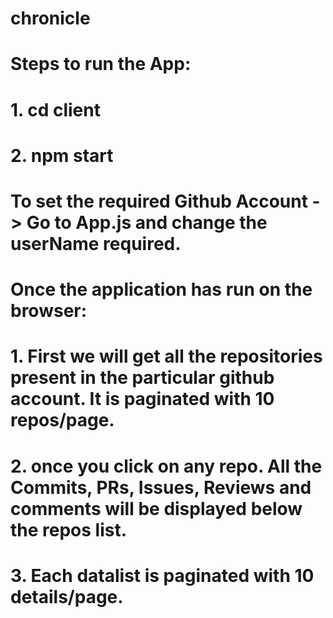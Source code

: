 # chronicle

# Steps to run the App:
# 1. cd client
# 2. npm start

# To set the required Github Account -> Go to App.js and change the userName required.
# Once the application has run on the browser:
# 1. First we will get all the repositories present in the particular github account. It is paginated with 10 repos/page.
# 2. once you click on any repo. All the Commits, PRs, Issues, Reviews and comments will be displayed below the repos list.
# 3. Each datalist is paginated with 10 details/page.